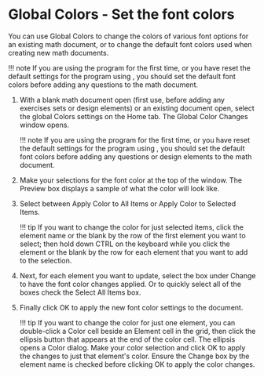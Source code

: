 # Global Colors - Set the font colors

You can use Global Colors to change the colors of various font options for an existing math document, or to change the default font colors used when creating new math documents.

!!! note
    If you are using the program for the first time, or you have reset the default settings for the program using , you should set the default font colors before adding any questions to the math document.

1. With a blank math document open (first use, before adding any exercises sets or design elements) or an existing document open, select the global Colors settings on the Home tab. The Global Color Changes window opens.

    !!! note
        If you are using the program for the first time, or you have reset the default settings for the program using , you should set the default font colors before adding any questions or design elements to the math document.

2. Make your selections for the font color at the top of the window. The Preview box displays a sample of what the color will look like.

3. Select between Apply Color to All Items or Apply Color to Selected Items.

    !!! tip
        If you want to change the color for just selected items, click the element name or the blank by the row of the first element you want to select; then hold down CTRL on the keyboard while you click the element or the blank by the row for each element that you want to add to the selection.

4. Next, for each element you want to update, select the box under Change to have the font color changes applied. Or to quickly select all of the boxes check the Select All Items box.

5. Finally click OK to apply the new font color settings to the document.

    !!! tip
        If you want to change the color for just one element, you can double-click a Color cell beside an Element cell in the grid, then click the ellipsis button that appears at the end of the color cell. The ellipsis opens a Color dialog. Make your color selection and click OK to apply the changes to just that element's color. Ensure the Change box by the element name is checked before clicking OK to apply the color changes.
